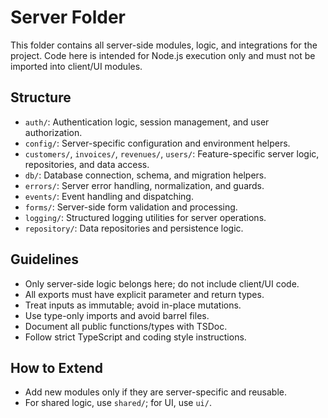 # Server Folder

This folder contains all server-side modules, logic, and integrations for the project. Code here is intended for Node.js
execution only and must not be imported into client/UI modules.

## Structure

- `auth/`: Authentication logic, session management, and user authorization.
- `config/`: Server-specific configuration and environment helpers.
- `customers/`, `invoices/`, `revenues/`, `users/`: Feature-specific server logic, repositories, and data access.
- `db/`: Database connection, schema, and migration helpers.
- `errors/`: Server error handling, normalization, and guards.
- `events/`: Event handling and dispatching.
- `forms/`: Server-side form validation and processing.
- `logging/`: Structured logging utilities for server operations.
- `repository/`: Data repositories and persistence logic.

## Guidelines

- Only server-side logic belongs here; do not include client/UI code.
- All exports must have explicit parameter and return types.
- Treat inputs as immutable; avoid in-place mutations.
- Use type-only imports and avoid barrel files.
- Document all public functions/types with TSDoc.
- Follow strict TypeScript and coding style instructions.

## How to Extend

- Add new modules only if they are server-specific and reusable.
- For shared logic, use `shared/`; for UI, use `ui/`.
